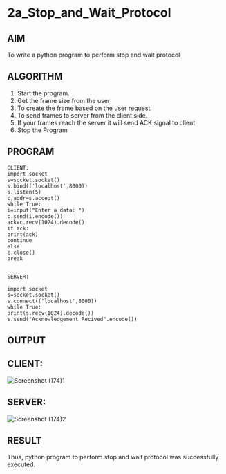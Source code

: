 # 2a_Stop_and_Wait_Protocol
## AIM 
To write a python program to perform stop and wait protocol
## ALGORITHM
1. Start the program.
2. Get the frame size from the user
3. To create the frame based on the user request.
4. To send frames to server from the client side.
5. If your frames reach the server it will send ACK signal to client
6. Stop the Program



## PROGRAM
```
CLIENT: 
import socket                                                              
s=socket.socket() 
s.bind(('localhost',8000)) 
s.listen(5) 
c,addr=s.accept() 
while True: 
i=input("Enter a data: ") 
c.send(i.encode()) 
ack=c.recv(1024).decode() 
if ack: 
print(ack) 
continue 
else: 
c.close() 
break 
 
 
SERVER: 
 
import socket                                                              
s=socket.socket() 
s.connect(('localhost',8000)) 
while True: 
print(s.recv(1024).decode()) 
s.send("Acknowledgement Recived".encode())
```
## OUTPUT
## CLIENT:
![Screenshot (174)1](https://github.com/RahulvVenugopal/2a_Stop_and_Wait_Protocol/assets/144132514/23a81fd4-fcf6-487b-87d5-191a2935043e)
## SERVER:
![Screenshot (174)2](https://github.com/RahulvVenugopal/2a_Stop_and_Wait_Protocol/assets/144132514/7bd712e4-7bde-4364-bef7-94e4d830f697)


## RESULT
Thus, python program to perform stop and wait protocol was successfully executed.
